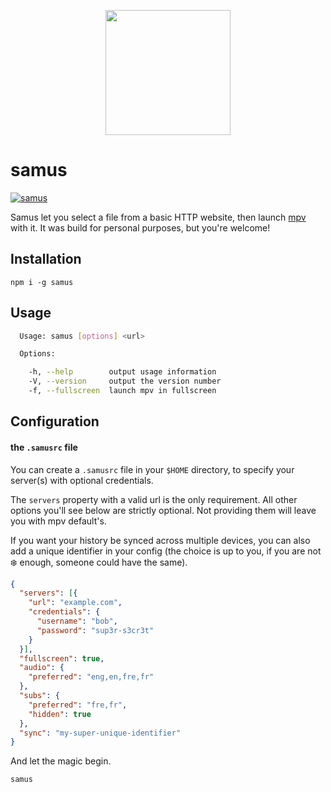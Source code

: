 <p align="center">
  <img src="http://media.sigsev.io/samus.jpg" width="200">
</p>

# samus

[![samus](https://nodei.co/npm/samus.png)](https://www.npmjs.com/package/samus)

Samus let you select a file from a basic HTTP website, then launch [mpv](https://mpv.io/) with it.
It was build for personal purposes, but you're welcome!

## Installation

    npm i -g samus

## Usage

```bash
  Usage: samus [options] <url>

  Options:

    -h, --help        output usage information
    -V, --version     output the version number
    -f, --fullscreen  launch mpv in fullscreen
```

## Configuration

#### the `.samusrc` file

You can create a `.samusrc` file in your `$HOME` directory, to specify your
server(s) with optional credentials.

The `servers` property with a valid url is the only requirement. All other
options you'll see below are strictly optional. Not providing them will leave
you with mpv default's.

If you want your history be synced across multiple devices, you can also add
a unique identifier in your config (the choice is up to you, if you are not
:snowflake: enough, someone could have the same).

```json
{
  "servers": [{
    "url": "example.com",
    "credentials": {
      "username": "bob",
      "password": "sup3r-s3cr3t"
    }
  }],
  "fullscreen": true,
  "audio": {
    "preferred": "eng,en,fre,fr"
  },
  "subs": {
    "preferred": "fre,fr",
    "hidden": true
  },
  "sync": "my-super-unique-identifier"
}
```

And let the magic begin.

    samus
